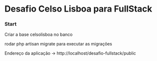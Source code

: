 # Desafio Celso Lisboa para FullStack

### Start

Criar a base celsolisboa no banco

rodar php artisan migrate para executar as migrações

Endereço da aplicação -> http://localhost/desafio-fullstack/public
